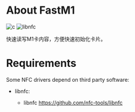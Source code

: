 # About FastM1

![c](https://img.shields.io/badge/language-c-blue.svg) ![libnfc](https://img.shields.io/librariesio/release/homebrew/libnfc/1.7.1)

快速读写M1卡内容，方便快速初始化卡片。

Requirements
============

Some NFC drivers depend on third party software:

* libnfc:

  - libnfc https://github.com/nfc-tools/libnfc
